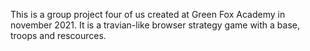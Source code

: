 This is a group project four of us created at Green Fox Academy in november 2021. It is a travian-like browser strategy game with a base, troops and rescources.
